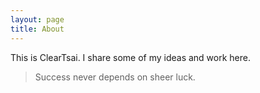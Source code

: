```yaml
---
layout: page
title: About
---
```


This is ClearTsai. I share some of my ideas and work here.

> Success never depends on sheer luck.

